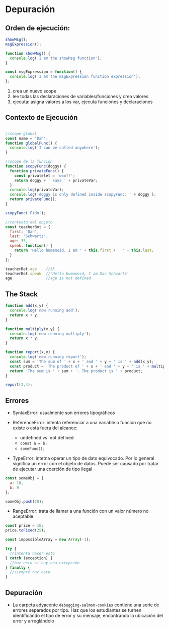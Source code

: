 ﻿# Depuración

## Orden de ejecución:

```javascript
showMsg();
msgExpression();

function showMsg() {
  console.log('I am the showMsg function');
}

const msgExpression = function() {
  console.log('I am the msgExpression function expression');
};
```

1. crea un nuevo scope
1. lee todas las declaraciones de variables/funciones y crea valores
1. ejecuta: asigna valores a los var, ejecuta funciones y declaraciones


## Contexto de Ejecución

```javascript

//scope global
const name = 'Dan';
function globalFunc() {
  console.log('I can be called anywhere');
}

//scope de la función
function scopyFunc(doggy) {
  function privateFunc() {
    const privatelet = 'woof!';
    return doggy + ' says ' + privateVar;
  }
  console.log(privateVar);
  console.log('doggy is only defined inside scopyFunc: ' + doggy );
  return privateFunc();
}

scopyFunc('Fido');

//contexto del objeto
const teacherBot = {
  first: 'Dan',
  last: 'Schwartz',
  age: 35,
  speak: function() {
    return 'Hello humanoid, I am ' + this.first + ' ' + this.last;
  }
};

teacherBot.age    //35
teacherBot.speak  //'Hello humanoid, I am Dan Schwartz'
age               //age is not defined
```

## The Stack

```javascript
function add(x,y) {
  console.log('now running add');
  return x + y;
}

function multiply(x,y) {
  console.log('now running multiply');
  return x * y;
}

function report(x,y) {
  console.log('now running report');
  const sum = 'The sum of ' + x + ' and ' + y + ' is ' + add(x,y);
  const product = 'The product of ' + x + ' and ' + y + ' is ' + multiply(x,y);
  return 'The sum is ' + sum + '. The product is ' + product;
}

report(2,4);
```

## Errores

- SyntaxError: usualmente son errores tipográficos
- ReferenceError: intenta referenciar a una variable o función que no existe o está fuera del alcance:
  - undefined vs. not defined
  - `const a = b;`
  - `someFunc();`

- TypeError: intetna operar un tipo de dato equivocado. Por lo general significa un error con el objeto de datos. Puede ser causado por tratar de ejecutar una coerción de tipo ilegal

```javascript
const someObj = {
  a: 10,
  b: 9
};

someObj.push(20);
```

- RangeError: trata de llamar a una función con un valor número no aceptable:

```javascript
const price = 10;
price.toFixed(25);

const impossibleArray = new Array(-1);
```

```javascript
try {
  //intenta hacer esto
} catch (exception) {
  //haz esto si hay una excepción
} finally {
  //siempre haz esto
}
```

## Depuración

- La carpeta adyacente `debugging-salmon-cookies` contiene una serie de errores separados por tipo. Haz que los estudiantes se turnen identificando el tipo de error y su mensaje, encontrando la ubicación del error y arreglándolo
